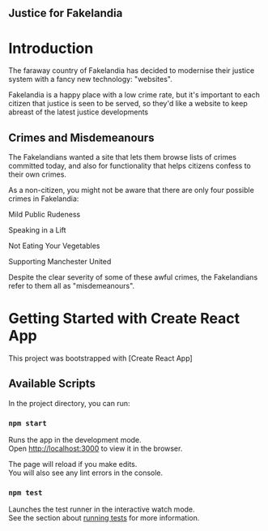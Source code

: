 ## Justice for Fakelandia
# Introduction
The faraway country of Fakelandia has decided to modernise their justice system with a fancy new technology: "websites".

Fakelandia is a happy place with a low crime rate, but it's important to each citizen that justice is seen to be served, so they'd like a website to keep abreast of the latest justice developments

## Crimes and Misdemeanours
The Fakelandians wanted a site that lets them browse lists of crimes committed today, and also for functionality that helps citizens confess to their own crimes.

As a non-citizen, you might not be aware that there are only four possible crimes in Fakelandia:

Mild Public Rudeness

Speaking in a Lift

Not Eating Your Vegetables

Supporting Manchester United

Despite the clear severity of some of these awful crimes, the Fakelandians refer to them all as "misdemeanours".

# Getting Started with Create React App

This project was bootstrapped with [Create React App]

## Available Scripts

In the project directory, you can run:

### `npm start`

Runs the app in the development mode.\
Open [http://localhost:3000](http://localhost:3000) to view it in the browser.

The page will reload if you make edits.\
You will also see any lint errors in the console.

### `npm test`

Launches the test runner in the interactive watch mode.\
See the section about [running tests](https://facebook.github.io/create-react-app/docs/running-tests) for more information.